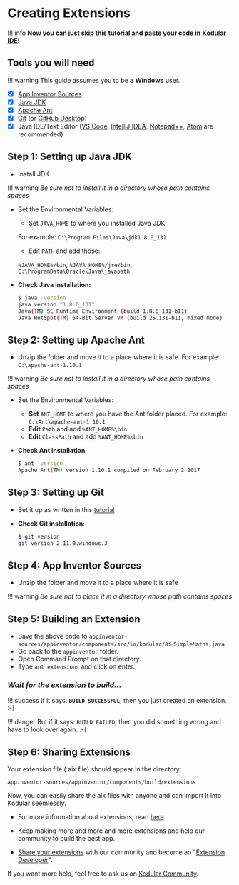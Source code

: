# Creating Extensions

!!! info
    **Now you can just skip this tutorial and paste your code in** [**Kodular IDE**](https://ide.kodular.io)**!**

## Tools you will need

!!! warning
    This guide assumes you to be a **Windows** user.

* [x] [App Inventor Sources ](https://github.com/mit-cml/appinventor-sources)
* [x] [Java JDK](http://www.oracle.com/technetwork/java/javase/downloads/index.html)
* [x] [Apache Ant](http://ant.apache.org/bindownload.cgi)
* [x] [Git](https://git-scm.com/downloads) \(or [GitHub Desktop](https://desktop.github.com/)\)
* [x] Java IDE/Text Editor \([VS Code](https://code.visualstudio.com), [IntelliJ IDEA](https://www.jetbrains.com/idea/download/), [Notepad++](https://notepad-plus-plus.org), [Atom](https://atom.io/) are recommended\)

## Step 1: Setting up Java JDK

* Install JDK

!!! warning
    _Be sure not to install it in a directory whose path contains spaces_

* Set the Environmental Variables:  
    * Set `JAVA_HOME` to where you installed Java JDK.

    For example: `C:\Program Files\Java\jdk1.8.0_131`

    * Edit `PATH` and add those:

    `%JAVA_HOME%/bin`, `%JAVA_HOME%/jre/bin`, `C:\ProgramData\Oracle\Java\javapath`
    
* **Check Java installation:**

    ```bash  
    $ java -version  
    java version "1.8.0_131"  
    Java(TM) SE Runtime Environment (build 1.8.0_131-b11)  
    Java HotSpot(TM) 64-Bit Server VM (build 25.131-b11, mixed mode)  
    ```

## Step 2: Setting up Apache Ant

* Unzip the folder and move it to a place where it is safe. For example: `C:\apache-ant-1.10.1`

!!! warning
    _Be sure not to install it in a directory whose path contains spaces_

* Set the Environmental Variables:
    * **Set** `ANT_HOME` to where you have the Ant folder placed. For example: `C:\Ant\apache-ant-1.10.1`
    * **Edit** `Path` and add `%ANT_HOME%\bin`
    * **Edit** `ClassPath` and add `%ANT_HOME%\bin`
* **Check Ant installation**:

    ```bash  
    $ ant -version  
    Apache Ant(TM) version 1.10.1 compiled on February 2 2017
    ```

## Step 3: Setting up Git

* Set it up as written in this [tutorial](https://www.atlassian.com/git/tutorials/install-git#windows)
* **Check Git installation**:

    ```bash  
    $ git version  
    git version 2.11.0.windows.3
    ```

## Step 4: App Inventor Sources

* Unzip the folder and move it to a place where it is safe

!!! warning
    _Be sure not to place it in a directory whose path contains spaces_

## Step 5: Building an Extension

<script src="https://gist.github.com/pavi2410/c58954d86e8510e7300b1253c5ecca4a.js"></script>

* Save the above code to `appinventor-sources/appinventor/components/src/io/kodular/`as `SimpleMaths.java`
* Go back to the `appinventor` folder.
* Open Command Prompt on that directory.
* Type `ant extensions` and click on enter.

### _Wait for the extension to build..._

!!! success
    If it says: **`BUILD SUCCESSFUL`**, then you just created an extension. :-\)

!!! danger
    But if it says: `BUILD FAILED`, then you did something wrong and have to look over again. :-\(

## Step 6: Sharing Extensions

Your extension file \(.aix file\) should appear in the directory:

`appinventor-sources/appinventor/components/build/extensions`

Now, you can easily share the aix files with anyone and can import it into Kodular seemlessly.

* For more information about extensions, read [here](http://ai2.appinventor.mit.edu/reference/other/extensions.html)

* Keep making more and more and more extensions and help our community to build the best app.

* [Share your extensions](https://community.kodular.io/c/extensions) with our community and become an "[Extension Developer](https://community.kodular.io/badges/102/extension-developer)".

If you want more help, feel free to ask us on [Kodular Community](https://community.kodular.io).